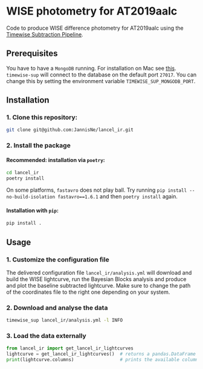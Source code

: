 # WISE photometry for AT2019aalc

Code to produce WISE difference photometry for AT2019aalc using the
[Timewise Subtraction Pipeline](https://jannisnecker.pages.desy.de/timewise_sup/docs/index.html).

## Prerequisites

You have to have a `MongoDB` running. For installation on Mac see 
[this](https://www.mongodb.com/docs/manual/tutorial/install-mongodb-on-os-x/). 
`timewise-sup` will connect to the database on the default port `27017`. 
You can change this by setting the environment variable `TIMEWISE_SUP_MONGODB_PORT`.


## Installation

### 1. Clone this repository:

```bash
git clone git@github.com:JannisNe/lancel_ir.git
```

### 2. Install the package

#### Recommended: installation via `poetry`:

```bash
cd lancel_ir
poetry install
```
On some platforms, `fastavro` does not play ball. Try running `pip install --no-build-isolation fastavro==1.6.1` 
and then `poetry install` again.

#### Installation with `pip`:

```bash
pip install .
```



## Usage

### 1. Customize the configuration file
The delivered configuration file `lancel_ir/analysis.yml` will download and build the WISE lightcurve,
run the Bayesian Blocks analysis and produce and plot the baseline subtracted lightcurve.
Make sure to change the path of the coordinates file to the right one depending on your system.

### 2. Download and analyse the data

```bash
timewise_sup lancel_ir/analysis.yml -l INFO
```

### 3. Load the data externally

```python
from lancel_ir import get_lancel_ir_lightcurves
lightcurve = get_lancel_ir_lightcurves()  # returns a pandas.DataFrame
print(lightcurve.columns)                 # prints the available columns
```